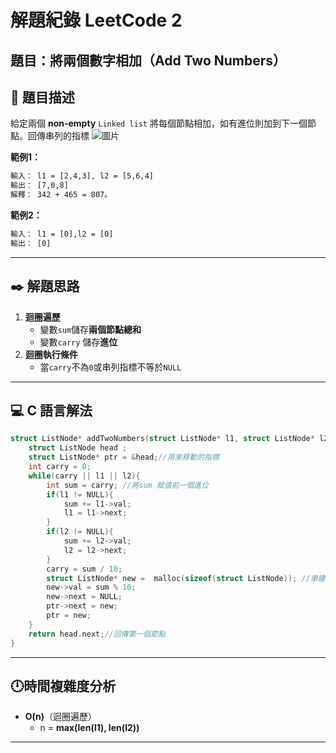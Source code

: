 # 解題紀錄 LeetCode 2

## 題目：將兩個數字相加（Add Two Numbers）

## 📙 題目描述

給定兩個 **non-empty** ``Linked list``
將每個節點相加，如有進位則加到下一個節點。回傳串列的指標
![圖片](/resource/addtwonumber1.jpg)

**範例1：**

```txt
輸入： l1 = [2,4,3], l2 = [5,6,4]
輸出： [7,0,8]
解釋： 342 + 465 = 807。
```

**範例2：**

```txt
輸入： l1 = [0],l2 = [0]
輸出： [0]
```

---

## ✒️ 解題思路

1. **迴圈遍歷**
    - 變數``sum``儲存**兩個節點總和**
    - 變數``carry`` 儲存**進位**  
2. **迴圈執行條件**
    - 當``carry``不為``0``或串列指標不等於``NULL``

---

## 💻 C 語言解法

```c
struct ListNode* addTwoNumbers(struct ListNode* l1, struct ListNode* l2) {
    struct ListNode head ;
    struct ListNode* ptr = &head;//用來移動的指標
    int carry = 0;
    while(carry || l1 || l2){
        int sum = carry; //將sum 賦值前一個進位
        if(l1 != NULL){
            sum += l1->val;
            l1 = l1->next;
        }
        if(l2 != NULL){
            sum += l2->val;
            l2 = l2->next;
        }
        carry = sum / 10;
        struct ListNode* new =  malloc(sizeof(struct ListNode)); //串建新節點
        new->val = sum % 10;
        new->next = NULL;
        ptr->next = new;
        ptr = new;
    }
    return head.next;//回傳第一個節點 
}
```

---

## 🕛時間複雜度分析

- **O(n)**（迴圈遍歷）
  - n = **max(len(l1), len(l2))**

---
